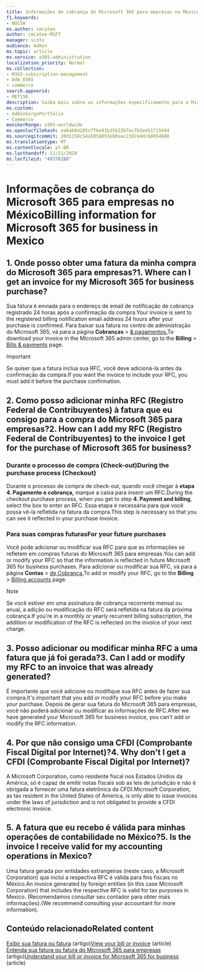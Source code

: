 ```yaml
---
title: Informações de cobrança do Microsoft 365 para empresas no México
f1.keywords:
- NOCSH
ms.author: cmcatee
author: cmcatee-MSFT
manager: scotv
audience: Admin
ms.topic: article
ms.service: o365-administration
localization_priority: Normal
ms.collection:
- M365-subscription-management
- Adm_O365
- commerce
search.appverid:
- MET150
description: Saiba mais sobre as informações especificamente para o Microsoft 365 para empresas no México.
ms.custom:
- AdminSurgePortfolio
- Commerce
monikerRange: o365-worldwide
ms.openlocfilehash: ea6a60d205c7fbe91b35b22b7ec7b3ee51715444
ms.sourcegitcommit: 20d1158c54a5058093eb8aac23d7e4dc68054688
ms.translationtype: MT
ms.contentlocale: pt-BR
ms.lasthandoff: 11/21/2020
ms.locfileid: "49376288"
---
```

# <a name="billing-information-for-microsoft-365-for-business-in-mexico"></a><span data-ttu-id="3563f-103">Informações de cobrança do Microsoft 365 para empresas no México</span><span class="sxs-lookup"><span data-stu-id="3563f-103">Billing information for Microsoft 365 for business in Mexico</span></span>

## <a name="1-where-can-i-get-an-invoice-for-my-microsoft-365-for-business-purchase"></a><span data-ttu-id="3563f-104">1. Onde posso obter uma fatura da minha compra do Microsoft 365 para empresas?</span><span class="sxs-lookup"><span data-stu-id="3563f-104">1. Where can I get an invoice for my Microsoft 365 for business purchase?</span></span>

<span data-ttu-id="3563f-105">Sua fatura é enviada para o endereço de email de notificação de cobrança registrado 24 horas após a confirmação da compra.</span><span class="sxs-lookup"><span data-stu-id="3563f-105">Your invoice is sent to the registered billing notification email address 24 hours after your purchase is confirmed.</span></span> <span data-ttu-id="3563f-106">Para baixar sua fatura no centro de administração do Microsoft 365, vá para a página **Cobranças**  >  <a href="https://go.microsoft.com/fwlink/p/?linkid=2102895" target="_blank">& pagamentos.</a></span><span class="sxs-lookup"><span data-stu-id="3563f-106">To download your invoice in the Microsoft 365 admin center, go to the **Billing** > <a href="https://go.microsoft.com/fwlink/p/?linkid=2102895" target="_blank">Bills & payments</a> page.</span></span>

> [!IMPORTANT]
> <span data-ttu-id="3563f-107">Se quiser que a fatura inclua sua RFC, você deve adicioná-la antes da confirmação da compra.</span><span class="sxs-lookup"><span data-stu-id="3563f-107">If you want the invoice to include your RFC, you must add it before the purchase confirmation.</span></span>

## <a name="2-how-can-i-add-my-rfc-registro-federal-de-contribuyentes-to-the-invoice-i-get-for-the-purchase-of-microsoft-365-for-business"></a><span data-ttu-id="3563f-108">2. Como posso adicionar minha RFC (Registro Federal de Contribuyentes) à fatura que eu consigo para a compra do Microsoft 365 para empresas?</span><span class="sxs-lookup"><span data-stu-id="3563f-108">2. How can I add my RFC (Registro Federal de Contribuyentes) to the invoice I get for the purchase of Microsoft 365 for business?</span></span>

### <a name="during-the-purchase-process-checkout"></a><span data-ttu-id="3563f-109">Durante o processo de compra (Check-out)</span><span class="sxs-lookup"><span data-stu-id="3563f-109">During the purchase process (Checkout)</span></span>

<span data-ttu-id="3563f-110">Durante o processo de compra de check-out, quando você chegar à **etapa 4. Pagamento e cobrança,** marque a caixa para inserir um RFC.</span><span class="sxs-lookup"><span data-stu-id="3563f-110">During the checkout purchase process, when you get to step **4. Payment and billing**, select the box to enter an RFC.</span></span> <span data-ttu-id="3563f-111">Essa etapa é necessária para que você possa vê-la refletida na fatura da compra.</span><span class="sxs-lookup"><span data-stu-id="3563f-111">This step is necessary so that you can see it reflected in your purchase invoice.</span></span>

### <a name="for-your-future-purchases"></a><span data-ttu-id="3563f-112">Para suas compras futuras</span><span class="sxs-lookup"><span data-stu-id="3563f-112">For your future purchases</span></span>

<span data-ttu-id="3563f-113">Você pode adicionar ou modificar sua RFC para que as informações se refletem em compras futuras do Microsoft 365 para empresas.</span><span class="sxs-lookup"><span data-stu-id="3563f-113">You can add or modify your RFC so that the information is reflected in future Microsoft 365 for business purchases.</span></span> <span data-ttu-id="3563f-114">Para adicionar ou modificar sua RFC, vá para a página **Contas**  >  <a href="https://go.microsoft.com/fwlink/p/?linkid=2084771" target="_blank">de Cobrança.</a></span><span class="sxs-lookup"><span data-stu-id="3563f-114">To add or modify your RFC, go to the **Billing** > <a href="https://go.microsoft.com/fwlink/p/?linkid=2084771" target="_blank">Billing accounts</a> page.</span></span>

> [!NOTE]
> <span data-ttu-id="3563f-115">Se você estiver em uma assinatura de cobrança recorrente mensal ou anual, a adição ou modificação do RFC será refletida na fatura da próxima cobrança.</span><span class="sxs-lookup"><span data-stu-id="3563f-115">If you're in a monthly or yearly recurrent billing subscription, the addition or modification of the RFC is reflected on the invoice of your next charge.</span></span>

## <a name="3-can-i-add-or-modify-my-rfc-to-an-invoice-that-was-already-generated"></a><span data-ttu-id="3563f-116">3. Posso adicionar ou modificar minha RFC a uma fatura que já foi gerada?</span><span class="sxs-lookup"><span data-stu-id="3563f-116">3. Can I add or modify my RFC to an invoice that was already generated?</span></span>

<span data-ttu-id="3563f-117">É importante que você adicione ou modifique sua RFC antes de fazer sua compra.</span><span class="sxs-lookup"><span data-stu-id="3563f-117">It's important that you add or modify your RFC before you make your purchase.</span></span> <span data-ttu-id="3563f-118">Depois de gerar sua fatura do Microsoft 365 para empresas, você não poderá adicionar ou modificar as informações de RFC.</span><span class="sxs-lookup"><span data-stu-id="3563f-118">After we have generated your Microsoft 365 for business invoice, you can't add or modify the RFC information.</span></span>

## <a name="4-why-dont-i-get-a-cfdi-comprobante-fiscal-digital-por-internet"></a><span data-ttu-id="3563f-119">4. Por que não consigo uma CFDI (Comprobante Fiscal Digital por Internet)?</span><span class="sxs-lookup"><span data-stu-id="3563f-119">4. Why don't I get a CFDI (Comprobante Fiscal Digital por Internet)?</span></span>

<span data-ttu-id="3563f-120">A Microsoft Corporation, como residente fiscal nos Estados Unidos da América, só é capaz de emitir notas fiscais sob as leis de jurisdição e não é obrigada a fornecer uma fatura eletrônica da CFDI.</span><span class="sxs-lookup"><span data-stu-id="3563f-120">Microsoft Corporation, as tax resident in the United States of America, is only able to issue invoices under the laws of jurisdiction and is not obligated to provide a CFDI electronic invoice.</span></span>

## <a name="5-is-the-invoice-i-receive-valid-for-my-accounting-operations-in-mexico"></a><span data-ttu-id="3563f-121">5. A fatura que eu recebo é válida para minhas operações de contabilidade no México?</span><span class="sxs-lookup"><span data-stu-id="3563f-121">5. Is the invoice I receive valid for my accounting operations in Mexico?</span></span>

<span data-ttu-id="3563f-122">Uma fatura gerada por entidades estrangeiras (neste caso, a Microsoft Corporation) que inclui a respectiva RFC é válida para fins fiscais no México.</span><span class="sxs-lookup"><span data-stu-id="3563f-122">An invoice generated by foreign entities (in this case Microsoft Corporation) that includes the respective RFC is valid for tax purposes in Mexico.</span></span> <span data-ttu-id="3563f-123">(Recomendamos consultar seu contador para obter mais informações).</span><span class="sxs-lookup"><span data-stu-id="3563f-123">(We recommend consulting your accountant for more information).</span></span>

## <a name="related-content"></a><span data-ttu-id="3563f-124">Conteúdo relacionado</span><span class="sxs-lookup"><span data-stu-id="3563f-124">Related content</span></span>

<span data-ttu-id="3563f-125">[Exibir sua fatura ou fatura](view-your-bill-or-invoice.md) (artigo)</span><span class="sxs-lookup"><span data-stu-id="3563f-125">[View your bill or invoice](view-your-bill-or-invoice.md) (article)</span></span>\
<span data-ttu-id="3563f-126">[Entenda sua fatura ou fatura do Microsoft 365 para empresas](understand-your-invoice2.md) (artigo)</span><span class="sxs-lookup"><span data-stu-id="3563f-126">[Understand your bill or invoice for Microsoft 365 for business](understand-your-invoice2.md) (article)</span></span>
